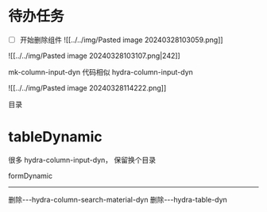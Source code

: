 # 待办任务
- [ ] 开始删除组件
![[../../img/Pasted image 20240328103059.png]]

![[../../img/Pasted image 20240328103107.png|242]]


mk-column-input-dyn  代码相似  hydra-column-input-dyn

![[../../img/Pasted image 20240328114222.png]]

目录
# tableDynamic
很多 hydra-column-input-dyn， 保留换个目录


formDynamic

------
删除---hydra-column-search-material-dyn
删除---hydra-table-dyn